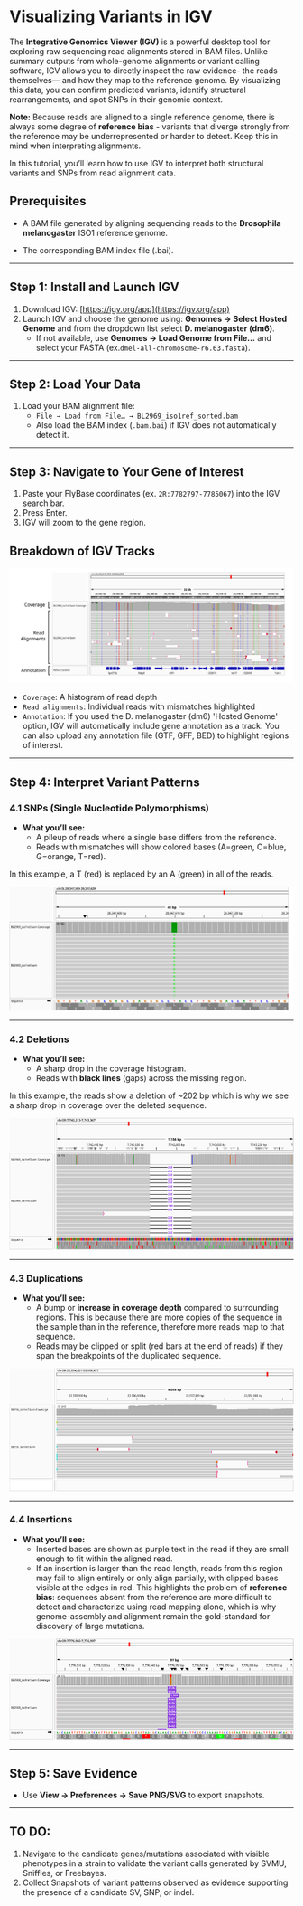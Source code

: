 # Visualizing Variants in IGV

The **Integrative Genomics Viewer (IGV)** is a powerful desktop tool for exploring raw sequencing read alignments stored in BAM files. Unlike summary outputs from whole-genome alignments or variant calling software, IGV allows you to directly inspect the raw evidence- the reads themselves— and how they map to the reference genome. By visualizing this data, you can confirm predicted variants, identify structural rearrangements, and spot SNPs in their genomic context.

**Note:** Because reads are aligned to a single reference genome, there is always some degree of **reference bias** - variants that diverge strongly from the reference may be underrepresented or harder to detect. Keep this in mind when interpreting alignments.

In this tutorial, you’ll learn how to use IGV to interpret both structural variants and SNPs from read alignment data.

## Prerequisites

- A BAM file generated by aligning sequencing reads to the **Drosophila melanogaster** ISO1 reference genome.

- The corresponding BAM index file (.bai).

---

## Step 1: Install and Launch IGV

1. Download IGV: [https://igv.org/app](https://igv.org/app)  
2. Launch IGV and choose the genome using: **Genomes →  Select Hosted Genome** and from the dropdown list select **D. melanogaster (dm6)**.  
   - If not available, use **Genomes → Load Genome from File…** and select your FASTA (ex.`dmel-all-chromosome-r6.63.fasta`).

---

## Step 2: Load Your Data

1. Load your BAM alignment file:
   - `File → Load from File… → BL2969_iso1ref_sorted.bam`  
   - Also load the BAM index (`.bam.bai`) if IGV does not automatically detect it.

---

## Step 3: Navigate to Your Gene of Interest

1. Paste your FlyBase coordinates (ex. `2R:7782797-7785067`) into the IGV search bar.  
2. Press Enter.  
3. IGV will zoom to the gene region.  

## Breakdown of IGV Tracks

![IGV Tracks](../images/igv_tracks_breakdown.png)
   - `Coverage`: A histogram of read depth
   - `Read alignments`: Individual reads with mismatches highlighted
   - `Annotation`: If you used the D. melanogaster (dm6) 'Hosted Genome' option, IGV will automatically include gene annotation as a track. You can also upload any annotation file (GTF, GFF, BED) to highlight regions of interest.

---

## Step 4: Interpret Variant Patterns

### 4.1 SNPs (Single Nucleotide Polymorphisms)
- **What you’ll see:**  
  - A pileup of reads where a single base differs from the reference.  
  - Reads with mismatches will show colored bases (A=green, C=blue, G=orange, T=red).  

In this example, a T (red) is replaced by an A (green) in all of the reads.

![SNP in IGV](../images/snp_igv.png)

---

### 4.2 Deletions
- **What you’ll see:**  
  - A sharp drop in the coverage histogram.  
  - Reads with **black lines** (gaps) across the missing region. 

In this example, the reads show a deletion of ~202 bp which is why we see a sharp drop in coverage over the deleted sequence.

![Deletion in IGV](../images/deletion_igv.png)

---

### 4.3 Duplications
- **What you’ll see:**  
  - A bump or **increase in coverage depth** compared to surrounding regions. This is because there are more copies of the sequence in the sample than in the reference, therefore more reads map to that sequence.  
  - Reads may be clipped or split (red bars at the end of reads) if they span the breakpoints of the duplicated sequence.  

![Duplication in IGV](../images/duplication_igv.png)


---

### 4.4 Insertions
- **What you’ll see:**  
  - Inserted bases are shown as purple text in the read if they are small enough to fit within the aligned read.
  - If an insertion is larger than the read length, reads from this region may fail to align entirely or only align partially, with clipped bases visible at the edges in red. This highlights the problem of **reference bias**: sequences absent from the reference are more difficult to detect and characterize using read mapping alone, which is why genome-assembly and alignment remain the gold-standard for discovery of large mutations.

![Insertion in IGV](../images/insertion_igv.png)

---

## Step 5: Save Evidence

- Use **View → Preferences → Save PNG/SVG** to export snapshots.  

---

## TO DO:
1. Navigate to the candidate genes/mutations associated with visible phenotypes in a strain to validate the variant calls generated by SVMU, Sniffles, or Freebayes.
2. Collect Snapshots of variant patterns observed as evidence supporting the presence of a candidate SV, SNP, or indel.

